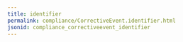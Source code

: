 ```yaml
---
title: identifier
permalink: compliance/CorrectiveEvent.identifier.html
jsonid: compliance_correctiveevent_identifier
---
```

